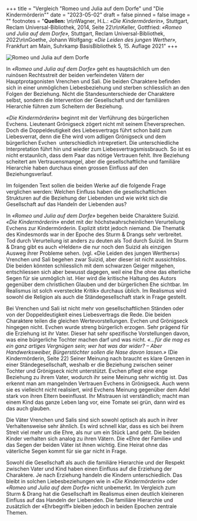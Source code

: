 +++
title = "Vergleich \"Romeo und Julia auf dem Dorfe\" und \"Die Kindermörderin\""
date = "2023-05-02"
draft = false
pinned = false
image = ""
footnotes = "**Quellen:** \n\nWagner, H.L.: *«Die Kindermörderin»,* Stuttgart, Reclam Universal-Bibliothek, 2014, Seite 22\n\nKeller, Gottfried: *«Romeo und Julia auf dem Dorfe»,* Stuttgart, Reclam Universal-Bibliothek, 2022\n\nGoethe, Johann Wolfgang: *«Die Leiden des jungen Werther»,* Frankfurt am Main, Suhrkamp BasisBibliothek 5, 15. Auflage 2021"
+++


![](https://media.snl.no/media/177332/article_topimage_DickseeRomeoandJuliet.jpg "Romeo und Julia auf dem Dorfe")

In *«Romeo und Julia auf dem Dorfe»* geht es hauptsächlich um den ruinösen Rechtsstreit der beiden verfeindeten Vätern der Hauptprotagonisten Vrenchen und Sali. Die beiden Charaktere befinden sich in einer unmöglichen Liebesbeziehung und sterben schliesslich an den Folgen der Beziehung. Nicht die Standesunterschiede der Charaktere selbst, sondern die Intervention der Gesellschaft und der familiären Hierarchie führen zum Scheitern der Beziehung.

*«Die Kindermörderin»* beginnt mit der Verführung des bürgerlichen Evchens. Lieutenant Grönigseck zögert nicht mit seinem Eheversprechen. Doch die Doppeldeutigkeit des Liebesvertrags führt schon bald zum Liebesverrat, denn die Ehe wird vom adligen Grönigseck und dem bürgerlichen Evchen  unterschiedlich intrepretiert. Die unterschiedliche Interpretation führt hin und wieder zum Liebesvertragsmissbrauch. So ist es nicht erstaunlich, dass dem Paar das nötige Vertrauen fehlt. Ihre Beziehung scheitert am Vertrauensmangel, aber die gesellschaftliche und familiäre Hierarchie haben durchaus einen grossen Einfluss auf den Beziehungsverlauf. 

Im folgenden Text sollen die beiden Werke auf die folgende Frage verglichen werden: Welchen Einfluss haben die gesellschaftlichen Strukturen auf die Beziehung der Liebenden und wie wirkt sich die Gesellschaft auf das Handeln der Liebenden aus?

In *«Romeo und Julia auf dem Dorfe»* begehen beide Charaktere Suizid. *«Die Kindermörderin»* endet mit der höchstwahrscheinlichen Verurteilung Evchens zur Kindermörderin. Explizit stirbt jedoch niemand. Die Thematik des Kindesmords war in der Epoche des Sturm & Drangs sehr verbreitet. Tod durch Verurteilung ist anders zu deuten als Tod durch Suizid. Im Sturm & Drang gibt es auch «Helden» die nur noch den Suizid als einzigen Ausweg ihrer Probleme sehen. (vgl. «Die Leiden des jungen Werthers») Vrenchen und Sali begehen zwar Suizid, aber dieser ist nicht aussichtslos. Die beiden könnten schliesslich mit dem schwarzen Geiger mitgehen, entschliessen sich aber bewusst dagegen, weil eine Ehe ohne das elterliche Segen für sie unmöglich ist. Hier wird die kritische Haltung des Autors gegenüber dem christlichen Glauben und der bürgerlichen Ehe sichtbar. Im Realismus ist solch «versteckte Kritik» durchaus üblich. Im Realismus wird sowohl die Religion als auch die Ständegesellschaft stark in Frage gestellt.

Bei Vrenchen und Sali ist nicht mehr von gesellschaftlichen Ständen oder von der Doppeldeutigkeit eines Liebesvertrags die Rede. Die beiden Charaktere teilen die gleichen Wertevorstellungen. Evchen und Grönigseck hingegen nicht. Evchen wurde streng bürgerlich erzogen. Sehr prägend für die Erziehung ist ihr Vater. Dieser hat sehr spezifische Vorstellungen davon, was eine bürgerliche Tochter machen darf und was nicht. *«…für die mag es ein ganz artiges Vergnügen sein; wer hat was dar wider? – Aber Handwerksweiber, Bürgerstöchter sollen die Nase davon lassen.»* (Die Kindermörderin, Seite 22) Seiner Meinung nach braucht es klare Grenzen in einer Ständegesellschaft, weshalb er die Beziehung zwischen seiner Tochter und Grönigseck nicht unterstützt. Evchen pflegt eine enge Beziehung zu ihrem Vater, wodurch ihr seine Meinung sehr wichtig ist. Das erkennt man am mangelnden Vertrauen Evchens in Grönigseck. Auch wenn sie es vielleicht nicht realisiert, wird Evchens Meinung gegenüber dem Adel stark von ihren Eltern beeinflusst. Ihr Mistrauen ist verständlich; macht man einem Kind das ganze Leben lang vor, eine Tomate sei grün, dann wird es das auch glauben.

Die Väter Vrenchen und Salis sind sich sowohl optisch als auch in ihrer Verhaltensweise sehr ähnlich. Es wird schnell klar, dass es sich bei ihrem Streit viel mehr um die Ehre, als nur um ein Stück Land geht. Die beiden Kinder verhalten sich analog zu ihren Vätern. Die «Ehre der Familie» und das Segen der beiden Väter ist ihnen wichtig. Eine Heirat ohne das väterliche Segen kommt für sie gar nicht in Frage.

Sowohl die Gesellschaft als auch die familiäre Hierarchie und der Respekt zwischen Vater und Kind haben einen Einfluss auf die Erziehung der Charaktere. Je nach Erziehung handeln die Kindern unterschiedlich. Das bleibt in solchen Liebesbeziehungen wie in *«Die Kindermörderin»* oder *«Romeo und Julia auf dem Dorfe»* nicht unbemerkt. Im Vergleich zum Sturm & Drang hat die Gesellschaft im Realismus einen deutlich kleineren Einfluss auf das Handeln der Liebenden. Die familiäre Hierarchie und zusätzlich der «Ehrbegriff» bleiben jedoch in beiden Epochen zentrale Themen.